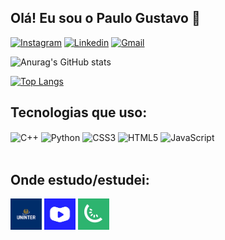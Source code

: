 ## Olá! Eu sou o Paulo Gustavo 👋

[![Instagram](https://img.shields.io/badge/Instagram-E4405F?style=for-the-badge&logo=instagram&logoColor=white)](https://www.instagram.com/pauloggp/)
[![Linkedin](https://img.shields.io/badge/LinkedIn-0077B5?style=for-the-badge&logo=linkedin&logoColor=white)](https://www.linkedin.com/in/paulo-gustavo-gomes-pereira-578583206/)
[![Gmail](https://img.shields.io/badge/Gmail-D14836?style=for-the-badge&logo=gmail&logoColor=white)](mailto:pauloggp15@gmail.com)

![Anurag's GitHub stats](https://github-readme-stats.vercel.app/api?username=Pauloggp15&show_icons=true&theme=dark)

[![Top Langs](https://github-readme-stats.vercel.app/api/top-langs/?username=Pauloggp15&layout=compact)](https://github.com/anuraghazra/github-readme-stats)

## Tecnologias que uso:

<div style="display: inline_block">
    <img align="center" alt="C++" src="https://img.shields.io/badge/C%2B%2B-00599C?style=for-the-badge&logo=c%2B%2B&logoColor=white"/>
    <img align="center" alt="Python" src="https://img.shields.io/badge/Python-14354C?style=for-the-badge&logo=python&logoColor=white"/>
    <img align="center" alt="CSS3" src="https://img.shields.io/badge/CSS3-1572B6?style=for-the-badge&logo=css3&logoColor=white"/>
    <img align="center" alt="HTML5" src="https://img.shields.io/badge/HTML5-E34F26?style=for-the-badge&logo=html5&logoColor=white"/>
    <img align="center" alt="JavaScript" src="https://img.shields.io/badge/JavaScript-323330?style=for-the-badge&logo=javascript&logoColor=F7DF1E"/>
</div><br>

## Onde estudo/estudei:
<div align=left>
    <a href="https://www.uninter.com/graduacao-ead/curso-analise-e-desenvolvimento-de-sistemas/" target="_blank" rel="noopener noreferrer"><img width="50px" height="50px" src="uninter.png"/></a>
    <a href="https://www.cursoemvideo.com/cursos/" target="_blank"><img width="50px" height="50px" src="curso em video.png"/></a>
    <a href="https://www.instagram.com/adriana.saty/" target="_blank"><img width="50px" height="50px" src="kiwife.jpg"/></a>
</div>

